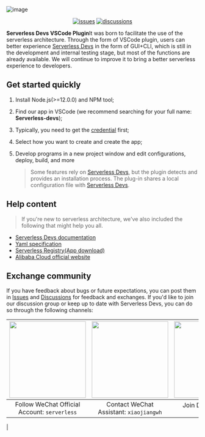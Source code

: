 ![image](https://img.alicdn.com/imgextra/i4/O1CN0155HmgU251wF7YKk9D_!!6000000007467-2-tps-1890-719.png)

<p align="center">
  <a href="https://github.com/Serverless-Devs/serverless-devs-vscode-plugin/issues">
    <img src="https://img.shields.io/github/issues/serverless-devs/serverless-devs-vscode-plugin" alt="issues"></a>
  <a href="https://github.com/Serverless-Devs/Serverless-Devs/discussions">
    <img src="https://img.shields.io/github/discussions/serverless-devs/serverless-devs" alt="discussions"></a>
</p>

**Serverless Devs VSCode Plugin**It was born to facilitate the use of the serverless architecture. Through the form of VSCode plugin, users can better experience [Serverless Devs](https://github.com/Serverless-Devs/Serverless-Devs) in the form of GUI+CLI, which is still in the development and internal testing stage, but most of the functions are already available. We will continue to improve it to bring a better serverless experience to developers.

## Get started quickly

1. Install Node.js(>=12.0.0) and NPM tool;

2. Find our app in VSCode (we recommend searching for your full name: **Serverless-devs**);

3. Typically, you need to get the [credential](https://docs.serverless-devs.com/serverless-devs/default_provider_config/readme) first;

4. Select how you want to create and create the app;

5. Develop programs in a new project window and edit configurations, deploy, build, and more

   > Some features rely on [Serverless Devs](https://github.com/Serverless-Devs/Serverless-Devs), but the plugin detects and provides an installation process. The plug-in shares a local configuration file with [Serverless Devs](https://github.com/Serverless-Devs/Serverless-Devs).

## Help content

> If you're new to serverless architecture, we've also included the following that might help you all.

- [Serverless Devs documentation](https://docs.serverless-devs.com/serverless-devs/readme)
- [Yaml specification](https://docs.serverless-devs.com/serverless-devs/yaml)
- [Serverless Registry(App download)](http://www.devsapp.cn/application.html)
- [Alibaba Cloud official website](https://www.aliyun.com/)

## Exchange community

If you have feedback about bugs or future expectations, you can post them in [Issues](https://github.com/serverless-devs/serverless-devs-vscode-plugin/issues) and [Discussions](https://github.com/serverless-devs/serverless-devs-vscode-plugin/discussions) for feedback and exchanges. If you'd like to join our discussion group or keep up to date with Serverless Devs, you can do so through the following channels:

<p align="center">

| <img src="https://img.alicdn.com/imgextra/i2/O1CN01zifTV61Mkg9QRNBUs_!!6000000001473-2-tps-466-462.png" width="200px" > | <img src="https://serverless-article-picture.oss-cn-hangzhou.aliyuncs.com/1635407044136_20211028074404326599.png" width="200px" > | <img src="https://img.alicdn.com/imgextra/i1/O1CN01ECE9wN1RMvgS6d1JM_!!6000000002098-0-tps-881-877.jpg" width="200px" > |
| ----------------------------------------------------------------------------------------------------------------------- | --------------------------------------------------------------------------------------------------------------------------------- | ----------------------------------------------------------------------------------------------------------------------- |
| <center>Follow WeChat Official Account: `serverless`</center>                                                           | <center>Contact WeChat Assistant: `xiaojiangwh`</center>                                                                          | <center>Join DingTalk Group: `33947367`</center>                                                                        |

</p>                                                                                             |
